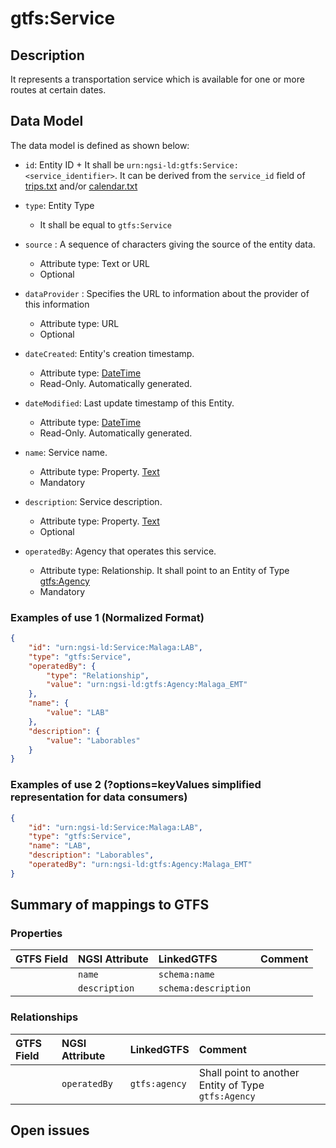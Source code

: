 # gtfs:Service

## Description

It represents a transportation service which is available for one or more routes
at certain dates.

## Data Model

The data model is defined as shown below:

-   `id`: Entity ID + It shall be
    `urn:ngsi-ld:gtfs:Service:<service_identifier>`. It can be derived from the
    `service_id` field of
    [trips.txt](https://developers.google.com/transit/gtfs/reference/#tripstxt)
    and/or
    [calendar.txt](https://developers.google.com/transit/gtfs/reference/#calendartxt)

-   `type`: Entity Type

    -   It shall be equal to `gtfs:Service`

- `source` : A sequence of characters giving the source of the entity data.
  - Attribute type: Text or URL
  - Optional

- `dataProvider` : Specifies the URL to information about the provider of this information
  - Attribute type: URL
  - Optional

-   `dateCreated`: Entity's creation timestamp.

    -   Attribute type: [DateTime](https://schema.org/DateTime)
    -   Read-Only. Automatically generated.

-   `dateModified`: Last update timestamp of this Entity.

    -   Attribute type: [DateTime](https://schema.org/DateTime)
    -   Read-Only. Automatically generated.

-   `name`: Service name.

    -   Attribute type: Property. [Text](https://schema.org/Text)
    -   Mandatory

-   `description`: Service description.

    -   Attribute type: Property. [Text](https://schema.org/Text)
    -   Optional

-   `operatedBy`: Agency that operates this service.
    -   Attribute type: Relationship. It shall point to an Entity of Type
        [gtfs:Agency](../../Agency/doc/spec.md)
    -   Mandatory

### Examples of use 1 (Normalized Format)

```json
{
    "id": "urn:ngsi-ld:Service:Malaga:LAB",
    "type": "gtfs:Service",
    "operatedBy": {
        "type": "Relationship",
        "value": "urn:ngsi-ld:gtfs:Agency:Malaga_EMT"
    },
    "name": {
        "value": "LAB"
    },
    "description": {
        "value": "Laborables"
    }
}
```

### Examples of use 2 (?options=keyValues simplified representation for data consumers)

```json
{
    "id": "urn:ngsi-ld:Service:Malaga:LAB",
    "type": "gtfs:Service",
    "name": "LAB",
    "description": "Laborables",
    "operatedBy": "urn:ngsi-ld:gtfs:Agency:Malaga_EMT"
}
```

## Summary of mappings to GTFS

### Properties

| GTFS Field | NGSI Attribute | LinkedGTFS           | Comment |
| :--------- | :------------- | :------------------- | :------ |
|            | `name`         | `schema:name`        |         |
|            | `description`  | `schema:description` |         |

### Relationships

| GTFS Field | NGSI Attribute | LinkedGTFS    | Comment                                             |
| :--------- | :------------- | :------------ | :-------------------------------------------------- |
|            | `operatedBy`   | `gtfs:agency` | Shall point to another Entity of Type `gtfs:Agency` |

## Open issues
